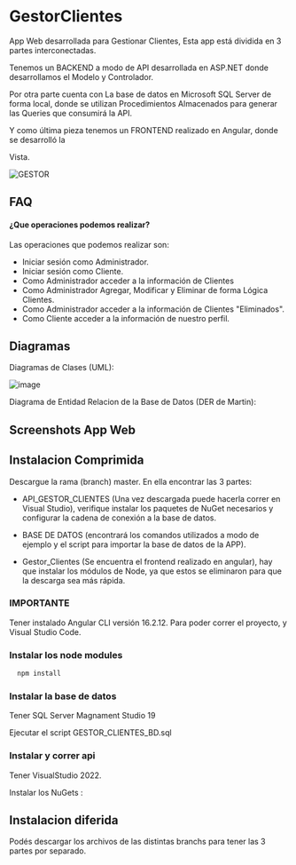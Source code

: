 
# GestorClientes

App Web desarrollada para  Gestionar Clientes, Esta app está dividida en 3 partes interconectadas.

Tenemos un BACKEND a modo de API desarrollada en ASP.NET donde desarrollamos el Modelo y Controlador.

Por otra parte cuenta con La base de datos en Microsoft SQL Server de forma local, donde 
se utilizan Procedimientos Almacenados para generar las Queries que consumirá la API.

Y como última pieza tenemos un FRONTEND realizado en Angular, donde se desarrolló la 

Vista.


![GESTOR](https://github.com/JeroGra/APP_GESTOR_CLIENTES/assets/97103645/0d73b5b8-49f8-4846-a04d-ecb076ef1899)


## FAQ

#### ¿Que operaciones podemos realizar?

Las operaciones que podemos realizar son: 
- Iniciar sesión como Administrador.
- Iniciar sesión como Cliente.
- Como Administrador acceder a la información de Clientes
- Como Administrador Agregar, Modificar y Eliminar de forma Lógica Clientes.
- Como Administrador acceder a la información de Clientes "Eliminados".
- Como Cliente acceder a la información de nuestro perfil.



## Diagramas

Diagramas de Clases (UML):

![image](https://github.com/JeroGra/APP_GESTOR_CLIENTES/assets/97103645/ce855994-f29e-4e46-aef7-48b90425a2d8)

Diagrama de Entidad Relacion de la Base de Datos (DER de Martin):




## Screenshots App Web



## Instalacion Comprimida

Descargue la rama (branch) master. En ella encontrar las 3 partes:

- API_GESTOR_CLIENTES (Una vez descargada puede hacerla correr en Visual Studio), verifique instalar los paquetes de NuGet necesarios y configurar la cadena de conexión a la base de datos.

- BASE DE DATOS (encontrará los comandos utilizados a modo de ejemplo y el script para importar la base de datos de la APP).

- Gestor_Clientes (Se encuentra el frontend realizado en angular), hay que instalar los módulos de Node, ya que estos se eliminaron para que la descarga sea más rápida.

### IMPORTANTE

Tener instalado Angular CLI versión 16.2.12. Para poder correr el proyecto, y Visual Studio Code.

### Instalar los node modules
```bash
  npm install
```

### Instalar la base de datos

Tener SQL Server Magnament Studio 19

Ejecutar el script GESTOR_CLIENTES_BD.sql

### Instalar y correr api

Tener VisualStudio 2022.

Instalar los NuGets : 




## Instalacion diferida

Podés descargar los archivos de las distintas branchs para tener las 3 partes por separado.
    
